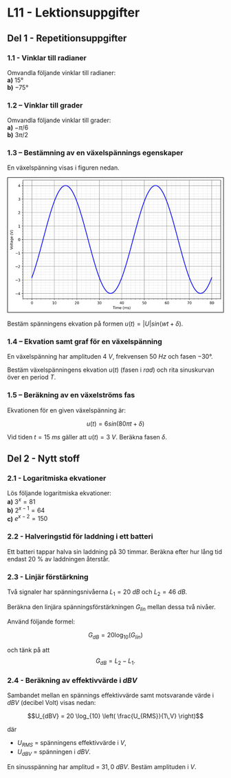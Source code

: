 # L11 - Lektionsuppgifter

## Del 1 - Repetitionsuppgifter

### 1.1 - Vinklar till radianer
Omvandla följande vinklar till radianer:\
**a)** $15°$\
**b)** $-75°$

### 1.2 – Vinklar till grader
Omvandla följande vinklar till grader:\
**a)** $-π/6$\
**b)** $3π/2$

### 1.3 – Bestämning av en växelspännings egenskaper
En växelspänning visas i figuren nedan.

![Växelspänning med okända egenskaper](./images/1.3_sine_wave.png)

Bestäm spänningens ekvation på formen $u(t)=|U|sin⁡(wt+δ)$.

### 1.4 – Ekvation samt graf för en växelspänning
En växelspänning har amplituden $4$ $V$, frekvensen $50$ $Hz$ och fasen $-30°$.

Bestäm växelspänningens ekvation $u(t)$ (fasen i $rad$) och rita sinuskurvan över en period $T$.

### 1.5 – Beräkning av en växelströms fas
Ekvationen för en given växelspänning är:

```math
u(t)=6sin⁡(80πt+δ)
```

Vid tiden $t=15$ $ms$ gäller att $u(t) = 3$ $V$. Beräkna fasen $δ$.

## Del 2 - Nytt stoff

### 2.1 - Logaritmiska ekvationer
Lös följande logaritmiska ekvationer:\
**a)** $3^x = 81$\
**b)** $2^{x-1} = 64$\
**c)** $e^{x-2} = 150$


### 2.2 - Halveringstid för laddning i ett batteri  
Ett batteri tappar halva sin laddning på $30$ timmar. Beräkna efter hur lång tid endast $20$ % av laddningen återstår.

### 2.3 -  Linjär förstärkning

Två signaler har spänningsnivåerna $L_1 = 20$ $dB$ och $L_2 = 46$ $dB$.

Beräkna den linjära spänningsförstärkningen $G_{lin}$ mellan dessa två nivåer.  

Använd följande formel:

```math
G_{dB} = 20\log_{10}(G_{lin})  
```

och tänk på att  
$$G_{dB} = L_2 - L_1.$$

### 2.4 - Beräkning av effektivvärde i $dBV$ 
Sambandet mellan en spännings effektivvärde samt motsvarande värde i $dBV$ (decibel Volt) visas nedan:

```math
U_{dBV} = 20 \log_{10} \left( \frac{U_{RMS}}{1\,V} \right)
```
där 
* $U_{RMS}$ = spänningens effektivvärde i $V$,
* $U_{dBV}$ = spänningen i $dBV$.

En sinusspänning har amplitud = $31,0$ $dBV$. Bestäm amplituden i $V$.
